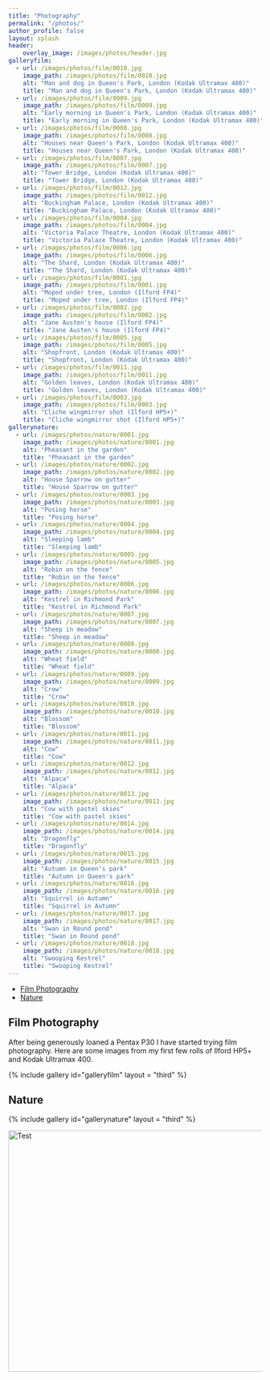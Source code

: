 ```yaml
---
title: "Photography"
permalink: "/photos/"
author_profile: false
layout: splash
header:
    overlay_image: /images/photos/header.jpg
galleryfilm:
  - url: /images/photos/film/0010.jpg
    image_path: /images/photos/film/0010.jpg
    alt: "Man and dog in Queen's Park, London (Kodak Ultramax 400)"
    title: "Man and dog in Queen's Park, London (Kodak Ultramax 400)"
  - url: /images/photos/film/0009.jpg
    image_path: /images/photos/film/0009.jpg
    alt: "Early morning in Queen's Park, London (Kodak Ultramax 400)"
    title: "Early morning in Queen's Park, London (Kodak Ultramax 400)"
  - url: /images/photos/film/0008.jpg
    image_path: /images/photos/film/0008.jpg
    alt: "Houses near Queen's Park, London (Kodak Ultramax 400)"
    title: "Houses near Queen's Park, London (Kodak Ultramax 400)"
  - url: /images/photos/film/0007.jpg
    image_path: /images/photos/film/0007.jpg
    alt: "Tower Bridge, London (Kodak Ultramax 400)"
    title: "Tower Bridge, London (Kodak Ultramax 400)"
  - url: /images/photos/film/0012.jpg
    image_path: /images/photos/film/0012.jpg
    alt: "Buckingham Palace, London (Kodak Ultramax 400)"
    title: "Buckingham Palace, London (Kodak Ultramax 400)"
  - url: /images/photos/film/0004.jpg
    image_path: /images/photos/film/0004.jpg
    alt: "Victoria Palace Theatre, London (Kodak Ultramax 400)"
    title: "Victoria Palace Theatre, London (Kodak Ultramax 400)"
  - url: /images/photos/film/0006.jpg
    image_path: /images/photos/film/0006.jpg
    alt: "The Shard, London (Kodak Ultramax 400)"
    title: "The Shard, London (Kodak Ultramax 400)"
  - url: /images/photos/film/0001.jpg
    image_path: /images/photos/film/0001.jpg
    alt: "Moped under tree, London (Ilford FP4)"
    title: "Moped under tree, London (Ilford FP4)"
  - url: /images/photos/film/0002.jpg
    image_path: /images/photos/film/0002.jpg
    alt: "Jane Austen's house (Ilford FP4)"
    title: "Jane Austen's house (Ilford FP4)"
  - url: /images/photos/film/0005.jpg
    image_path: /images/photos/film/0005.jpg
    alt: "Shopfront, London (Kodak Ultramax 400)"
    title: "Shopfront, London (Kodak Ultramax 400)"
  - url: /images/photos/film/0011.jpg
    image_path: /images/photos/film/0011.jpg
    alt: "Golden leaves, London (Kodak Ultramax 400)"
    title: "Golden leaves, London (Kodak Ultramax 400)"
  - url: /images/photos/film/0003.jpg
    image_path: /images/photos/film/0003.jpg
    alt: "Cliche wingmirror shot (Ilford HP5+)"
    title: "Cliche wingmirror shot (Ilford HP5+)"
gallerynature:
  - url: /images/photos/nature/0001.jpg
    image_path: /images/photos/nature/0001.jpg
    alt: "Pheasant in the garden"
    title: "Pheasant in the garden"
  - url: /images/photos/nature/0002.jpg
    image_path: /images/photos/nature/0002.jpg
    alt: "House Sparrow on gutter"
    title: "House Sparrow on gutter"
  - url: /images/photos/nature/0003.jpg
    image_path: /images/photos/nature/0003.jpg
    alt: "Posing horse"
    title: "Posing horse"
  - url: /images/photos/nature/0004.jpg
    image_path: /images/photos/nature/0004.jpg
    alt: "Sleeping lamb"
    title: "Sleeping lamb"
  - url: /images/photos/nature/0005.jpg
    image_path: /images/photos/nature/0005.jpg
    alt: "Robin on the fence"
    title: "Robin on the fence"
  - url: /images/photos/nature/0006.jpg
    image_path: /images/photos/nature/0006.jpg
    alt: "Kestrel in Richmond Park"
    title: "Kestrel in Richmond Park"
  - url: /images/photos/nature/0007.jpg
    image_path: /images/photos/nature/0007.jpg
    alt: "Sheep in meadow"
    title: "Sheep in meadow"
  - url: /images/photos/nature/0008.jpg
    image_path: /images/photos/nature/0008.jpg
    alt: "Wheat field"
    title: "Wheat field"
  - url: /images/photos/nature/0009.jpg
    image_path: /images/photos/nature/0009.jpg
    alt: "Crow"
    title: "Crow"
  - url: /images/photos/nature/0010.jpg
    image_path: /images/photos/nature/0010.jpg
    alt: "Blossom"
    title: "Blossom"
  - url: /images/photos/nature/0011.jpg
    image_path: /images/photos/nature/0011.jpg
    alt: "Cow"
    title: "Cow"
  - url: /images/photos/nature/0012.jpg
    image_path: /images/photos/nature/0012.jpg
    alt: "Alpaca"
    title: "Alpaca"
  - url: /images/photos/nature/0013.jpg
    image_path: /images/photos/nature/0013.jpg
    alt: "Cow with pastel skies"
    title: "Cow with pastel skies"
  - url: /images/photos/nature/0014.jpg
    image_path: /images/photos/nature/0014.jpg
    alt: "Dragonfly"
    title: "Dragonfly"
  - url: /images/photos/nature/0015.jpg
    image_path: /images/photos/nature/0015.jpg
    alt: "Autumn in Queen's park"
    title: "Autumn in Queen's park"
  - url: /images/photos/nature/0016.jpg
    image_path: /images/photos/nature/0016.jpg
    alt: "Squirrel in Autumn"
    title: "Squirrel in Autumn"
  - url: /images/photos/nature/0017.jpg
    image_path: /images/photos/nature/0017.jpg
    alt: "Swan in Round pond"
    title: "Swan in Round pond"
  - url: /images/photos/nature/0018.jpg
    image_path: /images/photos/nature/0018.jpg
    alt: "Swooping Kestrel"
    title: "Swooping Kestrel"
---
```


- [Film Photography](#film-photography)
- [Nature](#nature)

## Film Photography

After being generously loaned a Pentax P30 I have started trying film photography. Here are some images from my first few rolls of Ilford HP5+ and Kodak Ultramax 400.

{% include gallery id="galleryfilm" layout = "third" %}

## Nature

{% include gallery id="gallerynature" layout = "third" %}


<a data-flickr-embed="true" data-footer="true" href="https://www.flickr.com/photos/197466194@N06/albums/72177720307248082" title="Test"><img src="https://live.staticflickr.com/65535/52793610138_b5ffc13edb.jpg" width="640" height="480" alt="Test"/></a><script async src="//embedr.flickr.com/assets/client-code.js" charset="utf-8"></script>